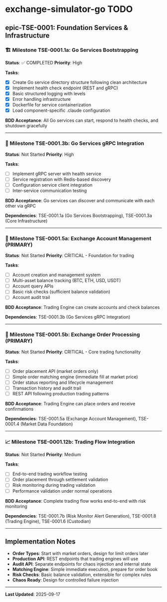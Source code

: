 # exchange-simulator-go TODO

## epic-TSE-0001: Foundation Services & Infrastructure

### 🏗️ Milestone TSE-0001.1a: Go Services Bootstrapping
**Status**: ✅ COMPLETED
**Priority**: High

**Tasks**:
- [x] Create Go service directory structure following clean architecture
- [x] Implement health check endpoint (REST and gRPC)
- [x] Basic structured logging with levels
- [x] Error handling infrastructure
- [x] Dockerfile for service containerization
- [x] Load component-specific .claude configuration

**BDD Acceptance**: All Go services can start, respond to health checks, and shutdown gracefully

---

### 🔗 Milestone TSE-0001.3b: Go Services gRPC Integration
**Status**: Not Started
**Priority**: High

**Tasks**:
- [ ] Implement gRPC server with health service
- [ ] Service registration with Redis-based discovery
- [ ] Configuration service client integration
- [ ] Inter-service communication testing

**BDD Acceptance**: Go services can discover and communicate with each other via gRPC

**Dependencies**: TSE-0001.1a (Go Services Bootstrapping), TSE-0001.3a (Core Infrastructure)

---

### 🏪 Milestone TSE-0001.5a: Exchange Account Management (PRIMARY)
**Status**: Not Started
**Priority**: CRITICAL - Foundation for trading

**Tasks**:
- [ ] Account creation and management system
- [ ] Multi-asset balance tracking (BTC, ETH, USD, USDT)
- [ ] Account query APIs
- [ ] Basic risk checks (sufficient balance validation)
- [ ] Account audit trail

**BDD Acceptance**: Trading Engine can create accounts and check balances

**Dependencies**: TSE-0001.3b (Go Services gRPC Integration)

---

### 🏪 Milestone TSE-0001.5b: Exchange Order Processing (PRIMARY)
**Status**: Not Started
**Priority**: CRITICAL - Core trading functionality

**Tasks**:
- [ ] Order placement API (market orders only)
- [ ] Simple order matching engine (immediate fill at market price)
- [ ] Order status reporting and lifecycle management
- [ ] Transaction history and audit trail
- [ ] REST API following production trading patterns

**BDD Acceptance**: Trading Engine can place orders and receive confirmations

**Dependencies**: TSE-0001.5a (Exchange Account Management), TSE-0001.4 (Market Data Foundation)

---

### 📈 Milestone TSE-0001.12b: Trading Flow Integration
**Status**: Not Started
**Priority**: Medium

**Tasks**:
- [ ] End-to-end trading workflow testing
- [ ] Order placement through settlement validation
- [ ] Risk monitoring during trading validation
- [ ] Performance validation under normal operations

**BDD Acceptance**: Complete trading flow works end-to-end with risk monitoring

**Dependencies**: TSE-0001.7b (Risk Monitor Alert Generation), TSE-0001.8 (Trading Engine), TSE-0001.6 (Custodian)

---

## Implementation Notes

- **Order Types**: Start with market orders, design for limit orders later
- **Production API**: REST endpoints that trading engines will use
- **Audit API**: Separate endpoints for chaos injection and internal state
- **Matching Engine**: Simple immediate execution, prepare for order book
- **Risk Checks**: Basic balance validation, extensible for complex rules
- **Chaos Ready**: Design for controlled failure injection

---

**Last Updated**: 2025-09-17